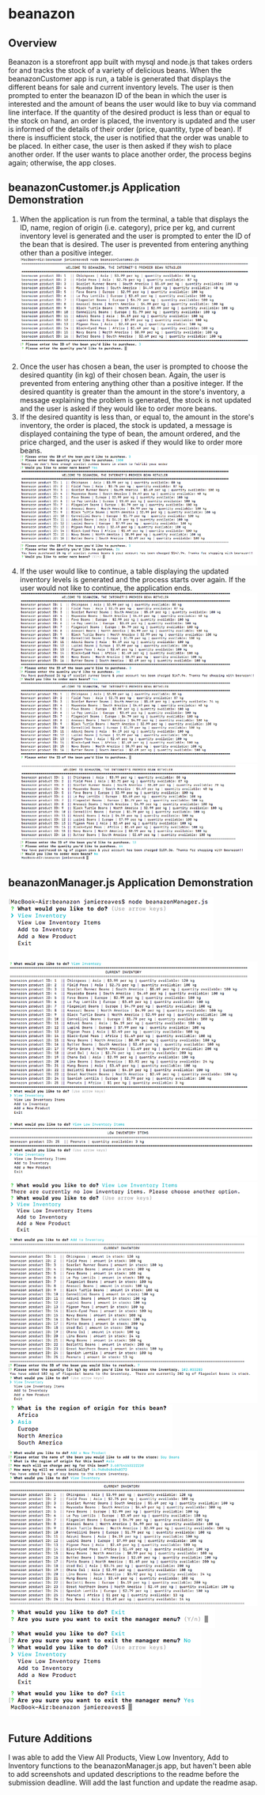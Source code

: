 # beanazon

## Overview

Beanazon is a storefront app built with mysql and node.js that takes orders for and tracks the stock of a variety of delicious beans. When the beanazonCustomer app is run, a table is generated that displays the different beans for sale and current inventory levels. The user is then prompted to enter the beanazon ID of the bean in which the user is interested and the amount of beans the user would like to buy via command line interface. If the quantity of the desired product is less than or equal to the stock on hand, an order is placed, the inventory is updated and the user is informed of the details of their order (price, quantity, type of bean). If there is insufficient stock, the user is notified that the order was unable to be placed.  In either case, the user is then asked if they wish to place another order. If the user wants to place another order, the process begins again; otherwise, the app closes.

## beanazonCustomer.js Application Demonstration

1. When the application is run from the terminal, a table that displays the ID, name, region of origin (i.e. category), price per kg, and current inventory level is generated and the user is prompted to enter the ID of the bean that is desired. The user is prevented from entering anything other than a positive integer.
![First Example](/images/readme1.png)
1. Once the user has chosen a bean, the user is prompted to choose the desired quantity (in kg) of their chosen bean. Again, the user is prevented from entering anything other than a positive integer.  If the desired quantity is greater than the amount in the store's inventory, a message explaining the problem is generated, the stock is not updated and the user is asked if they would like to order more beans.
1. If the desired quantity is less than, or equal to, the amount in the store's inventory, the order is placed, the stock is updated, a message is displayed containing the type of bean, the amount ordered, and the price charged, and the user is asked if they would like to order more beans.
![Second Example](/images/readme2.png)
1. If the user would like to continue, a table displaying the updated inventory levels is generated and the process starts over again. If the user would not like to continue, the application ends.
![Third Example](/images/readme3.png)
![Fourth Example](/images/readme4.png)

## beanazonManager.js Application Demonstration
![Fifth Example](/images/readme5.png)
![Sixth Example](/images/readme6.png)
![Seventh Example](/images/readme7.png)
![Eigth Example](/images/readme8.png)
![Ninth Example](/images/readme9.png)
![Tenth Example](/images/readme10.png)
![Eleventh Example](/images/readme11.png)
![Twelfth Example](/images/readme12.png)
![Thirteenth Example](/images/readme13.png)
![Fourteenth Example](/images/readme14.png)


## Future Additions

I was able to add the View All Products, View Low Inventory, Add to Inventory functions to the beanazonManager.js app, but haven't been able to add screenshots and updated descriptions to the readme before the submission deadline.  Will add the last function and update the readme asap.
